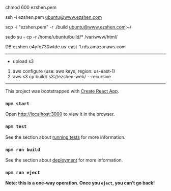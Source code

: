 chmod 600 ezshen.pem

ssh -i ezshen.pem ubuntu@www.ezshen.com

scp -i "ezshen.pem" -r ./build ubuntu@www.ezshen.com:~/

sudo su -
cp -r /home/ubuntu/build/* /var/www/html/

DB
ezshen.c4yfq730wtde.us-east-1.rds.amazonaws.com

---
- upload s3
1. aws configure
  (use: aws keys; region: us-east-1)
2. aws s3 cp build/ s3://ezshen-web/ --recursive
---

This project was bootstrapped with [Create React App](https://github.com/facebook/create-react-app).

### `npm start`

Open [http://localhost:3000](http://localhost:3000) to view it in the browser.

### `npm test`

See the section about [running tests](https://facebook.github.io/create-react-app/docs/running-tests) for more information.

### `npm run build`

See the section about [deployment](https://facebook.github.io/create-react-app/docs/deployment) for more information.

### `npm run eject`

**Note: this is a one-way operation. Once you `eject`, you can’t go back!**
